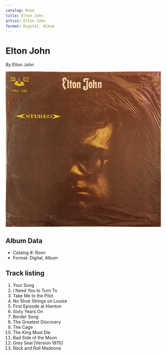 ```yaml
---
catalog: Roon
title: Elton John
artist: Elton John
format: Digital, Album
---
```


# Elton John

By Elton John

![](../../assets/albumcovers/Elton_John-Elton_John.png)

## Album Data

- Catalog #: Roon
- Format: Digital, Album


## Track listing


1. Your Song
2. I Need You to Turn To
3. Take Me to the Pilot
4. No Shoe Strings on Louise
5. First Episode at Hienton
6. Sixty Years On
7. Border Song
8. The Greatest Discovery
9. The Cage
10. The King Must Die
11. Bad Side of the Moon
12. Grey Seal [Version 1970]
13. Rock and Roll Madonna

